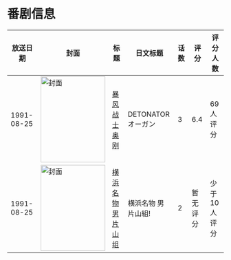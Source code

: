 # 番剧信息

|放送日期|封面|标题|日文标题|话数|评分|评分人数|
|---|---|---|---|---|---|---|
|1991-08-25|<img src="//lain.bgm.tv/pic/cover/c/37/e0/32291_IN3YI.jpg" alt="封面" style="width:150px;height:200px;object-fit:cover;">|[暴风战士奥刚](https://bangumi.tv/subject/32291)|DETONATORオーガン|3|6.4|69人评分|
|1991-08-25|<img src="//lain.bgm.tv/pic/cover/c/12/70/79979_2qgjK.jpg" alt="封面" style="width:150px;height:200px;object-fit:cover;">|[横浜名物 男片山组](https://bangumi.tv/subject/79979)|横浜名物 男片山組!|2|暂无评分|少于10人评分|
